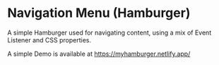 # Navigation Menu (Hamburger)

A simple Hamburger used for navigating content, using a mix of Event Listener and CSS properties.

A simple Demo is available at https://myhamburger.netlify.app/